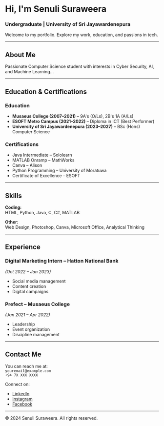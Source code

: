 
# Hi, I'm **Senuli Suraweera**
###  Undergraduate | University of Sri Jayawardenepura  
Welcome to my portfolio. Explore my work, education, and passions in tech.

---

##  About Me
Passionate Computer Science student with interests in Cyber Security, AI, and Machine Learning...

---

##  Education & Certifications

### Education
- **Musaeus College (2007–2021)** – 9A's (O/Ls), 2B's 1A (A/Ls)  
- **ESOFT Metro Campus (2021–2022)** – Diploma in ICT (Best Performer)  
- **University of Sri Jayawardenepura (2023–2027)** – BSc (Hons) Computer Science  

### Certifications
- Java Intermediate – Sololearn  
- MATLAB Onramp – MathWorks  
- Canva – Alison  
- Python Programming – University of Moratuwa  
- Certificate of Excellence – ESOFT

---

## Skills

**Coding:**  
HTML, Python, Java, C, C#, MATLAB  

**Other:**  
Web Design, Photoshop, Canva, Microsoft Office, Analytical Thinking

---

## Experience

### Digital Marketing Intern – Hatton National Bank  
*(Oct 2022 – Jan 2023)*  
- Social media management  
- Content creation  
- Digital campaigns

### Prefect – Musaeus College  
*(Jan 2021 – Apr 2022)*  
- Leadership  
- Event organization  
- Discipline management

---

## Contact Me

You can reach me at:  
 `youremail@example.com`  
 `+94 7X XXX XXXX`  

Connect on:  
- [LinkedIn](#)  
- [Instagram](#)  
- [Facebook](#)

---

© 2024 Senuli Suraweera. All rights reserved.

